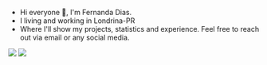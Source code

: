 - Hi everyone 👋, I'm Fernanda Dias.
- I living and working in Londrina-PR
- Where I'll show my projects, statistics and experience. Feel free to reach out via email or any social media.

<p align="left">

  <a href="https://www.linkedin.com/in/fernanda-dias-silva/" alt="Linkedin">
  <img src="https://img.shields.io/badge/-Linkedin-0e76a8?style=flat-square&logo=Linkedin&logoColor=white&link=https://www.linkedin.com/in/fernanda-dias-silva/" /></a>


 <a href="https://www.instagram.com/rotinadeumadev">
   <img src="https://img.shields.io/badge/-Instagram-E4405F?style=flat-square&for-the-badge&logo=instagram&logoColor=white">

